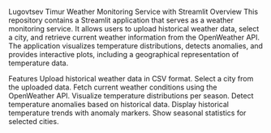 Lugovtsev Timur
Weather Monitoring Service with Streamlit
Overview
This repository contains a Streamlit application that serves as a weather monitoring service. It allows users to upload historical weather data, select a city, and retrieve current weather information from the OpenWeather API. The application visualizes temperature distributions, detects anomalies, and provides interactive plots, including a geographical representation of temperature data.

Features
Upload historical weather data in CSV format.
Select a city from the uploaded data.
Fetch current weather conditions using the OpenWeather API.
Visualize temperature distributions per season.
Detect temperature anomalies based on historical data.
Display historical temperature trends with anomaly markers.
Show seasonal statistics for selected cities.
